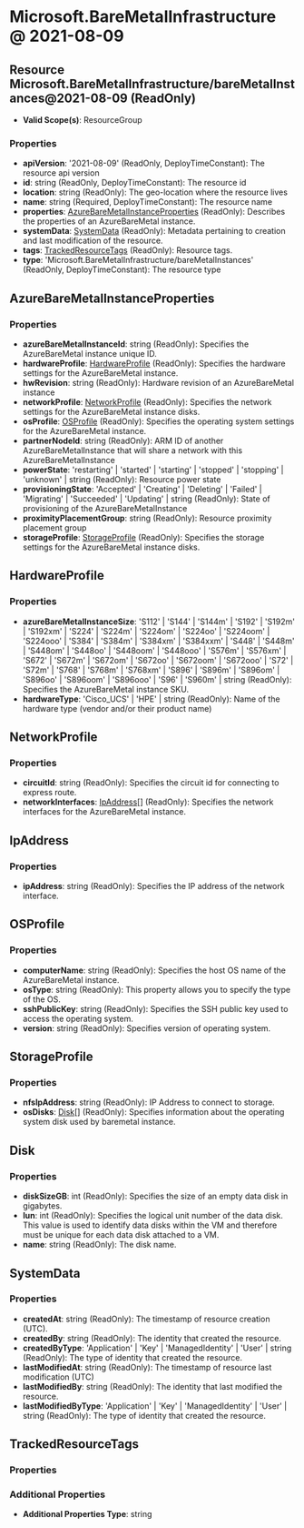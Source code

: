 # Microsoft.BareMetalInfrastructure @ 2021-08-09

## Resource Microsoft.BareMetalInfrastructure/bareMetalInstances@2021-08-09 (ReadOnly)
* **Valid Scope(s)**: ResourceGroup
### Properties
* **apiVersion**: '2021-08-09' (ReadOnly, DeployTimeConstant): The resource api version
* **id**: string (ReadOnly, DeployTimeConstant): The resource id
* **location**: string (ReadOnly): The geo-location where the resource lives
* **name**: string (Required, DeployTimeConstant): The resource name
* **properties**: [AzureBareMetalInstanceProperties](#azurebaremetalinstanceproperties) (ReadOnly): Describes the properties of an AzureBareMetal instance.
* **systemData**: [SystemData](#systemdata) (ReadOnly): Metadata pertaining to creation and last modification of the resource.
* **tags**: [TrackedResourceTags](#trackedresourcetags) (ReadOnly): Resource tags.
* **type**: 'Microsoft.BareMetalInfrastructure/bareMetalInstances' (ReadOnly, DeployTimeConstant): The resource type

## AzureBareMetalInstanceProperties
### Properties
* **azureBareMetalInstanceId**: string (ReadOnly): Specifies the AzureBareMetal instance unique ID.
* **hardwareProfile**: [HardwareProfile](#hardwareprofile) (ReadOnly): Specifies the hardware settings for the AzureBareMetal instance.
* **hwRevision**: string (ReadOnly): Hardware revision of an AzureBareMetal instance
* **networkProfile**: [NetworkProfile](#networkprofile) (ReadOnly): Specifies the network settings for the AzureBareMetal instance disks.
* **osProfile**: [OSProfile](#osprofile) (ReadOnly): Specifies the operating system settings for the AzureBareMetal instance.
* **partnerNodeId**: string (ReadOnly): ARM ID of another AzureBareMetalInstance that will share a network with this AzureBareMetalInstance
* **powerState**: 'restarting' | 'started' | 'starting' | 'stopped' | 'stopping' | 'unknown' | string (ReadOnly): Resource power state
* **provisioningState**: 'Accepted' | 'Creating' | 'Deleting' | 'Failed' | 'Migrating' | 'Succeeded' | 'Updating' | string (ReadOnly): State of provisioning of the AzureBareMetalInstance
* **proximityPlacementGroup**: string (ReadOnly): Resource proximity placement group
* **storageProfile**: [StorageProfile](#storageprofile) (ReadOnly): Specifies the storage settings for the AzureBareMetal instance disks.

## HardwareProfile
### Properties
* **azureBareMetalInstanceSize**: 'S112' | 'S144' | 'S144m' | 'S192' | 'S192m' | 'S192xm' | 'S224' | 'S224m' | 'S224om' | 'S224oo' | 'S224oom' | 'S224ooo' | 'S384' | 'S384m' | 'S384xm' | 'S384xxm' | 'S448' | 'S448m' | 'S448om' | 'S448oo' | 'S448oom' | 'S448ooo' | 'S576m' | 'S576xm' | 'S672' | 'S672m' | 'S672om' | 'S672oo' | 'S672oom' | 'S672ooo' | 'S72' | 'S72m' | 'S768' | 'S768m' | 'S768xm' | 'S896' | 'S896m' | 'S896om' | 'S896oo' | 'S896oom' | 'S896ooo' | 'S96' | 'S960m' | string (ReadOnly): Specifies the AzureBareMetal instance SKU.
* **hardwareType**: 'Cisco_UCS' | 'HPE' | string (ReadOnly): Name of the hardware type (vendor and/or their product name)

## NetworkProfile
### Properties
* **circuitId**: string (ReadOnly): Specifies the circuit id for connecting to express route.
* **networkInterfaces**: [IpAddress](#ipaddress)[] (ReadOnly): Specifies the network interfaces for the AzureBareMetal instance.

## IpAddress
### Properties
* **ipAddress**: string (ReadOnly): Specifies the IP address of the network interface.

## OSProfile
### Properties
* **computerName**: string (ReadOnly): Specifies the host OS name of the AzureBareMetal instance.
* **osType**: string (ReadOnly): This property allows you to specify the type of the OS.
* **sshPublicKey**: string (ReadOnly): Specifies the SSH public key used to access the operating system.
* **version**: string (ReadOnly): Specifies version of operating system.

## StorageProfile
### Properties
* **nfsIpAddress**: string (ReadOnly): IP Address to connect to storage.
* **osDisks**: [Disk](#disk)[] (ReadOnly): Specifies information about the operating system disk used by baremetal instance.

## Disk
### Properties
* **diskSizeGB**: int (ReadOnly): Specifies the size of an empty data disk in gigabytes.
* **lun**: int (ReadOnly): Specifies the logical unit number of the data disk. This value is used to identify data disks within the VM and therefore must be unique for each data disk attached to a VM.
* **name**: string (ReadOnly): The disk name.

## SystemData
### Properties
* **createdAt**: string (ReadOnly): The timestamp of resource creation (UTC).
* **createdBy**: string (ReadOnly): The identity that created the resource.
* **createdByType**: 'Application' | 'Key' | 'ManagedIdentity' | 'User' | string (ReadOnly): The type of identity that created the resource.
* **lastModifiedAt**: string (ReadOnly): The timestamp of resource last modification (UTC)
* **lastModifiedBy**: string (ReadOnly): The identity that last modified the resource.
* **lastModifiedByType**: 'Application' | 'Key' | 'ManagedIdentity' | 'User' | string (ReadOnly): The type of identity that created the resource.

## TrackedResourceTags
### Properties
### Additional Properties
* **Additional Properties Type**: string

